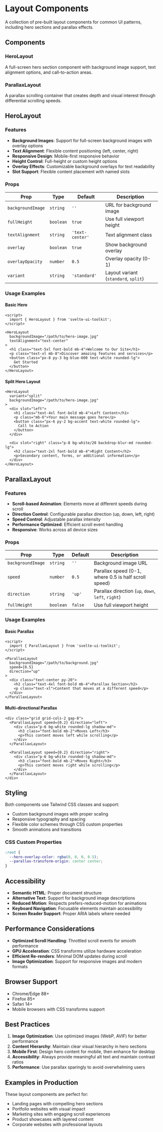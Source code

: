 # Layout Components

A collection of pre-built layout components for common UI patterns, including hero sections and parallax effects.

## Components

### HeroLayout

A full-screen hero section component with background image support, text alignment options, and call-to-action areas.

### ParallaxLayout

A parallax scrolling container that creates depth and visual interest through differential scrolling speeds.

## HeroLayout

### Features

- **Background Images**: Support for full-screen background images with overlay options
- **Text Alignment**: Flexible content positioning (left, center, right)
- **Responsive Design**: Mobile-first responsive behavior
- **Height Control**: Full-height or custom height options
- **Overlay Effects**: Customizable background overlays for text readability
- **Slot Support**: Flexible content placement with named slots

### Props

| Prop | Type | Default | Description |
|------|------|---------|-------------|
| `backgroundImage` | `string` | `''` | URL for background image |
| `fullHeight` | `boolean` | `true` | Use full viewport height |
| `textAlignment` | `string` | `'text-center'` | Text alignment class |
| `overlay` | `boolean` | `true` | Show background overlay |
| `overlayOpacity` | `number` | `0.5` | Overlay opacity (0-1) |
| `variant` | `string` | `'standard'` | Layout variant (`standard`, `split`) |

### Usage Examples

#### Basic Hero

```svelte
<script>
  import { HeroLayout } from 'svelte-ui-toolkit';
</script>

<HeroLayout 
  backgroundImage="/path/to/hero-image.jpg"
  textAlignment="text-center"
>
  <h1 class="text-5xl font-bold mb-4">Welcome to Our Site</h1>
  <p class="text-xl mb-8">Discover amazing features and services</p>
  <button class="px-8 py-3 bg-blue-600 text-white rounded-lg">
    Get Started
  </button>
</HeroLayout>
```

#### Split Hero Layout

```svelte
<HeroLayout 
  variant="split"
  backgroundImage="/path/to/hero-image.jpg"
>
  <div slot="left">
    <h1 class="text-4xl font-bold mb-4">Left Content</h1>
    <p class="mb-6">Your main message goes here</p>
    <button class="px-6 py-2 bg-accent text-white rounded-lg">
      Call to Action
    </button>
  </div>
  
  <div slot="right" class="p-8 bg-white/20 backdrop-blur-md rounded-lg">
    <h2 class="text-2xl font-bold mb-4">Right Content</h2>
    <p>Secondary content, forms, or additional information</p>
  </div>
</HeroLayout>
```

## ParallaxLayout

### Features

- **Scroll-based Animation**: Elements move at different speeds during scroll
- **Direction Control**: Configurable parallax direction (up, down, left, right)
- **Speed Control**: Adjustable parallax intensity
- **Performance Optimized**: Efficient scroll event handling
- **Responsive**: Works across all device sizes

### Props

| Prop | Type | Default | Description |
|------|------|---------|-------------|
| `backgroundImage` | `string` | `''` | Background image URL |
| `speed` | `number` | `0.5` | Parallax speed (0-1, where 0.5 is half scroll speed) |
| `direction` | `string` | `'up'` | Parallax direction (`up`, `down`, `left`, `right`) |
| `fullHeight` | `boolean` | `false` | Use full viewport height |

### Usage Examples

#### Basic Parallax

```svelte
<script>
  import { ParallaxLayout } from 'svelte-ui-toolkit';
</script>

<ParallaxLayout 
  backgroundImage="/path/to/background.jpg"
  speed={0.5}
  direction="up"
>
  <div class="text-center py-20">
    <h2 class="text-4xl font-bold mb-4">Parallax Section</h2>
    <p class="text-xl">Content that moves at a different speed</p>
  </div>
</ParallaxLayout>
```

#### Multi-directional Parallax

```svelte
<div class="grid grid-cols-2 gap-8">
  <ParallaxLayout speed={0.2} direction="left">
    <div class="p-6 bg-white rounded-lg shadow-md">
      <h3 class="font-bold mb-2">Moves Left</h3>
      <p>This content moves left while scrolling</p>
    </div>
  </ParallaxLayout>
  
  <ParallaxLayout speed={0.2} direction="right">
    <div class="p-6 bg-white rounded-lg shadow-md">
      <h3 class="font-bold mb-2">Moves Right</h3>
      <p>This content moves right while scrolling</p>
    </div>
  </ParallaxLayout>
</div>
```

## Styling

Both components use Tailwind CSS classes and support:

- Custom background images with proper scaling
- Responsive typography and spacing
- Flexible color schemes through CSS custom properties
- Smooth animations and transitions

### CSS Custom Properties

```css
:root {
  --hero-overlay-color: rgba(0, 0, 0, 0.5);
  --parallax-transform-origin: center center;
}
```

## Accessibility

- **Semantic HTML**: Proper document structure
- **Alternative Text**: Support for background image descriptions
- **Reduced Motion**: Respects prefers-reduced-motion for animations
- **Keyboard Navigation**: Focusable elements maintain accessibility
- **Screen Reader Support**: Proper ARIA labels where needed

## Performance Considerations

- **Optimized Scroll Handling**: Throttled scroll events for smooth performance
- **GPU Acceleration**: CSS transforms utilize hardware acceleration
- **Efficient Re-renders**: Minimal DOM updates during scroll
- **Image Optimization**: Support for responsive images and modern formats

## Browser Support

- Chrome/Edge 88+
- Firefox 85+
- Safari 14+
- Mobile browsers with CSS transforms support

## Best Practices

1. **Image Optimization**: Use optimized images (WebP, AVIF) for better performance
2. **Content Hierarchy**: Maintain clear visual hierarchy in hero sections
3. **Mobile First**: Design hero content for mobile, then enhance for desktop
4. **Accessibility**: Always provide meaningful alt text and maintain contrast ratios
5. **Performance**: Use parallax sparingly to avoid overwhelming users

## Examples in Production

These layout components are perfect for:

- Landing pages with compelling hero sections
- Portfolio websites with visual impact
- Marketing sites with engaging scroll experiences
- Product showcases with layered content
- Corporate websites with professional layouts
